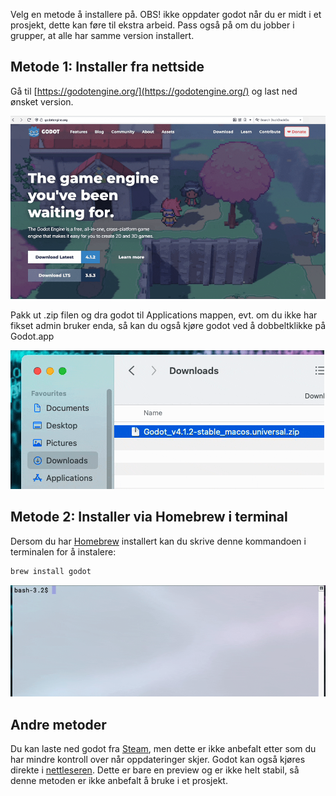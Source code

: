 Velg en metode å installere på. OBS! ikke oppdater godot når du er midt i et prosjekt, dette kan føre til ekstra arbeid. Pass også på om du jobber i grupper, at alle har samme version installert.

## Metode 1: Installer fra nettside
Gå til [https://godotengine.org/](https://godotengine.org/) og last ned ønsket version.

![](../media/0_install_1.gif)

Pakk ut .zip filen og dra godot til Applications mappen, evt. om du ikke har fikset admin bruker enda, så kan du også kjøre godot ved å dobbeltklikke på Godot.app

![](../media/0_install_3.gif)

## Metode 2: Installer via Homebrew i terminal
Dersom du har [Homebrew](https://brew.sh) installert kan du skrive denne kommandoen i terminalen for å instalere:
```sh
brew install godot
```

![](../media/0_install_2.gif)

## Andre metoder
Du kan laste ned godot fra [Steam](https://store.steampowered.com/app/404790/Godot_Engine/), men dette er ikke anbefalt etter som du har mindre kontroll over når oppdateringer skjer.
Godot kan også kjøres direkte i [nettleseren](https://editor.godotengine.org/releases/latest/).  Dette er bare en preview og er ikke helt stabil, så denne metoden er ikke anbefalt å bruke i et prosjekt.